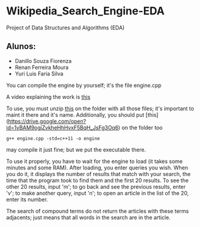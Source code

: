 # Wikipedia_Search_Engine-EDA
Project of Data Structures and Algorithms (EDA)

## Alunos:
* Danillo Souza Fiorenza
* Renan Ferreira Moura
* Yuri Luis Faria Silva

You can compile the engine by yourself; it's the file engine.cpp

A video explaining the work is [this](https://youtu.be/Oe5BwuJcyUU)

To use, you must unzip [this](https://drive.google.com/open?id=1KO26qevOJV0zXWZuFsWTu5Gd8jL8vuLm) on the folder with all those files; it's important to maint it there and it's name. Additionally, you should put [this] (https://drive.google.com/open?id=1vBAM9ogjZvkheHhHvxF5BqH_JsFg3Oq6) on the folder too

```
g++ engine.cpp -std=c++11 -o engine
```
may compile it just fine; but we put the executable there.

To use it properly, you have to wait for the engine to load (it takes some minutes and some RAM).
After loading, you enter queries you wish. When you do it, it displays the number of results that match with your search, the time that the program took to find them and the first 20 results. To see the other 20 results, input 'm'; to go back and see the previous results, enter 'v'; to make another query, input 'n'; to open an article in the list of the 20, enter its number.

The search of compound terms do not return the articles with these terms adjacents; just means that all words in the search are in the article.

